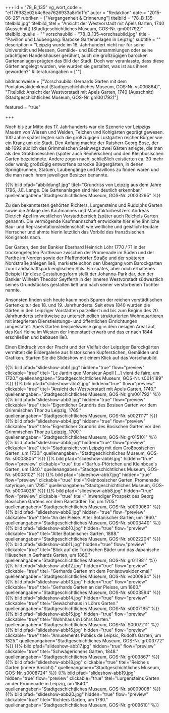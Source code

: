 +++
id = "78_B_135"
vg_wort_code = "ef176982e02b4c8ea7626933a8c1d1fc"
autor = "Redaktion"
date = "2015-06-25"
rubriken = ["Vergangenheit & Erinnerung"]
titelbild = "78_B_135-titelbild.jpg"
titelbild_titel = "Ansicht der Westvorstadt mit Apels Garten, 1740 (Ausschnitt) (Stadtgeschichtliches Museum, GOS-Nr. gm001792)"
titelbild_quelle = ""
vorschaubild = "78_B_135-vorschaubild.jpg"
title = "Pavillon und Laubengang: Barocke Gartenanlagen in Leipzig"
subtitle = ""
description = "Leipzig wurde im 18. Jahrhundert nicht nur für seine Universität und Messen, Gemälde- und Büchersammlungen oder seine prächtigen Handelshäuser gerühmt, auch die großzügigen barocken Gartenanlagen prägten das Bild der Stadt. Doch wer veranlasste, dass diese Gärten angelegt wurden, wie wurden sie gestaltet, was ist aus ihnen geworden?"
#literaturangaben = [""]

bildnachweise = ["Vorschaubild: Gerhards Garten mit dem Poniatowskidenkmal (Stadtgeschichtliches Museum, GOS-Nr. vs000864)", "Titelbild: Ansicht der Westvorstadt mit Apels Garten, 1740 (Ausschnitt) (Stadtgeschichtliches Museum, GOS-Nr. gm001792)"]

featured = "true"

+++

Noch bis zur Mitte des 17. Jahrhunderts war die Szenerie vor Leipzigs Mauern von Wiesen und Weiden, Teichen und Kohlgärten geprägt gewesen. 100 Jahre später legten sich die großzügigen Lustgärten reicher Bürger wie ein Kranz um die Stadt. Den Anfang machte der Ratsherr Georg Bose, der ab 1692 südlich des Grimmaischen Steinwegs zwei Gärten anlegte, die man als den Großboseschen (später auch Reimerschen) und den Kleinbosischen Garten bezeichnete. Andere zogen nach, schließlich existierten ca. 30 mehr oder wenig großzügig entworfene barocke Bürgergärten, in denen Springbrunnen, Statuen, Laubengänge und Pavillons zu finden waren und die man nach ihrem jeweiligen Besitzer benannte.

{{% bild pfad="abbildung1.jpg" titel="Grundriss von Leipzig aus dem Jahre 1796, J.E. Lange. Die Gartenanlagen sind hier deutlich erkennbar." quellenangaben="Stadtgeschichtliches Museum, GOS-Nr. z0033295" %}}

Zu den bekanntesten gehörten Richters, Lurgensteins und Rudolphs Garten sowie die Anlage des Kaufmannes und Manufakturbesitzers Andreas Dietrich Apel im westlichen Vorstadtbereich (später auch Reichels Garten genannt). Die vermögende Kaufmannschaft entwickelte hier eine ähnliche Bau- und Repräsentationsleidenschaft wie weltliche und geistlich-feudale Herrscher und ahmte hierin letztlich das Vorbild des französischen Königshofs nach.

Der Garten, den der Bankier Eberhard Heinrich Löhr 1770 / 71 in der trockengelegten Partheaue zwischen der Promenade im Süden und der Parthe im Norden sowie der Pfaffendorfer Straße und der späteren Nordstraße anlegen ließ, markierte schon den Übergang vom Barockgarten zum Landschaftspark englischen Stils. Ein spätes, aber noch erhaltenes Beispiel für diese Gestaltungsform stellt der Johanna-Park dar, den der Bankier Wilhelm Theodor Seyfferth in der Inneren Westvorstadt südwestlich seines Grundstückes gestalten ließ und nach seiner verstorbenen Tochter nannte.

Ansonsten finden sich heute kaum noch Spuren der reichen vorstädtischen Gartenkultur des 18. und 19. Jahrhunderts. Seit etwa 1840 wurden die Gärten in den Leipziger Vorstädten parzelliert und bis zum Beginn des 20. Jahrhunderts schrittweise zu unterschiedlich strukturierten Wohnquartieren mit integrierten Dienstleistungs- und öffentlichen Einrichtungen umgestaltet. Apels Garten beispielsweise ging in dem riesigen Areal auf, das Karl Heine im Westen der Innenstadt erwarb und das er nach 1844 erschließen und bebauen ließ.

Einen Eindruck von der Pracht und der Vielfalt der Leipziger Barockgärten vermittelt die Bildergalerie aus historischen Kupferstichen, Gemälden und Grafiken. Starten Sie die Slideshow mit einem Klick auf das Vorschaubild.

{{% bild pfad="slideshow-abb1.jpg" hidden="true" flow="preview" clickable="true"  titel="Le Jardin que Monsieur Apell […] vient de faire, um 1720." quellenangaben="Stadtgeschichtliches Museum, GOS-Nr. s0014189" %}}
{{% bild pfad="slideshow-abb2.jpg" hidden="true" flow="preview" clickable="true"  titel="Ansicht der Westvorstadt mit Apels Garten, 1740." quellenangaben="Stadtgeschichtliches Museum, GOS-Nr. gm001792" %}}
{{% bild pfad="slideshow-abb3.jpg" hidden="true" flow="preview" clickable="true"  titel="Eigentlicher Grundris des Bosisen Garten vor dem Grimmischen Thor zu Leipzig, 1765." quellenangaben="Stadtgeschichtliches Museum, GOS-Nr. s0021117" %}}
{{% bild pfad="slideshow-abb4.jpg" hidden="true" flow="preview" clickable="true"  titel="Eigentlicher Grundris des Bosischen Garten vor den Grimmischen Thor zu Leipzig, 1700." quellenangaben="Stadtgeschichtliches Museum, GOS-Nr. gr015101" %}}
{{% bild pfad="slideshow-abb5.jpg" hidden="true" flow="preview" clickable="true"  titel="Stadtansicht von Leipzig mit dem Großbosischen Garten, um 1730." quellenangaben="Stadtgeschichtliches Museum, GOS-Nr. s0003805" %}}
{{% bild pfad="slideshow-abb6.jpg" hidden="true" flow="preview" clickable="true"  titel="Barfus-Pförtchen und Kleinbose's Garten, um 1840." quellenangaben="Stadtgeschichtliches Museum, GOS-Nr. s0008102" %}}
{{% bild pfad="slideshow-abb7.jpg" hidden="true" flow="preview" clickable="true"  titel="Kleinbosischer Garten, Promenade satyrique, um 1795." quellenangaben="Stadtgeschichtliches Museum, GOS-Nr. s0004025" %}}
{{% bild pfad="slideshow-abb8.jpg" hidden="true" flow="preview" clickable="true"  titel=" Inwendiger Prospekt des Georg Bosischen Gartens vor dem Ranstädter Tor, um 1705." quellenangaben="Stadtgeschichtliches Museum, GOS-Nr. s0009060" %}}
{{% bild pfad="slideshow-abb9.jpg" hidden="true" flow="preview" clickable="true"  titel="An der Pleise. Alter Botanischer Garten, um 1860." quellenangaben="Stadtgeschichtliches Museum, GOS-Nr. s0003440" %}}
{{% bild pfad="slideshow-abb10.jpg" hidden="true" flow="preview" clickable="true"  titel="Alter Botanischer Garten, 1888." quellenangaben="Stadtgeschichtliches Museum, GOS-Nr. s0022204" %}}
{{% bild pfad="slideshow-abb11.jpg" hidden="true" flow="preview" clickable="true"  titel="Blick auf die Türkischen Bäder und das Japanische Häuschen in Gerhards Garten, um 1860." quellenangaben="Stadtgeschichtliches Museum, GOS-Nr. gr011981" %}}
{{% bild pfad="slideshow-abb12.jpg" hidden="true" flow="preview" clickable="true"  titel="Gerhards Garten mit dem Poniatowskidenkmal." quellenangaben="Stadtgeschichtliches Museum, GOS-Nr. vs000864" %}}
{{% bild pfad="slideshow-abb13.jpg" hidden="true" flow="preview" clickable="true"  titel="Gerhards Garten an der Pleisse, um 1860." quellenangaben="Stadtgeschichtliches Museum, GOS-Nr. s0003594" %}}
{{% bild pfad="slideshow-abb14.jpg" hidden="true" flow="preview" clickable="true"  titel="Gewächshaus in Löhrs Garten." quellenangaben="Stadtgeschichtliches Museum, GOS-Nr. s0007185" %}}
{{% bild pfad="slideshow-abb15.jpg" hidden="true" flow="preview" clickable="true"  titel="Wohnhaus in Löhrs Garten." quellenangaben="Stadtgeschichtliches Museum, GOS-Nr. S0007211" %}}
{{% bild pfad="slideshow-abb16.jpg" hidden="true" flow="preview" clickable="true"  titel="Amusements Publics de Leipsic, Rudolfs Garten, um 1825." quellenangaben="Stadtgeschichtliches Museum, GOS-Nr. gr003772" %}}
{{% bild pfad="slideshow-abb17.jpg" hidden="true" flow="preview" clickable="true"  titel="Schwägerichens Garten, 1848." quellenangaben="Stadtgeschichtliches Museum, GOS-Nr. gr003867" %}}
{{% bild pfad="slideshow-abb18.jpg"  clickable="true"  titel="Reichels Garten (innere Ansicht)." quellenangaben="Stadtgeschichtliches Museum, GOS-Nr. s0008724" %}}
{{% bild pfad="slideshow-abb19.jpg" hidden="true" flow="preview" clickable="true"  titel="Lurgensteins Garten an der Promenade in Leipzig, um 1840." quellenangaben="Stadtgeschichtliches Museum, GOS-Nr. s0009008" %}}
{{% bild pfad="slideshow-abb20.jpg" hidden="true" flow="preview" clickable="true"  titel="Richters Garten, um 1780." quellenangaben="Stadtgeschichtliches Museum, GOS-Nr. gr009610" %}}

